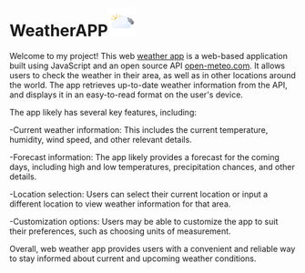 # WeatherAPP<img src='./src/img/fill/svg-static/day/overcast-day.svg' alt='weather app' width='50px'/>

Welcome to my project! This web
[weather app](https://misterf1x.github.io/WeatherAPP/) is a web-based
application built using JavaScript and an open source API
[open-meteo.com](https://open-meteo.com). It allows users to check the weather
in their area, as well as in other locations around the world. The app retrieves
up-to-date weather information from the API, and displays it in an easy-to-read
format on the user's device.

The app likely has several key features, including:

-Current weather information: This includes the current temperature, humidity,
wind speed, and other relevant details.

-Forecast information: The app likely provides a forecast for the coming days,
including high and low temperatures, precipitation chances, and other details.

-Location selection: Users can select their current location or input a
different location to view weather information for that area.

-Customization options: Users may be able to customize the app to suit their
preferences, such as choosing units of measurement.

Overall, web weather app provides users with a convenient and reliable way to
stay informed about current and upcoming weather conditions.
